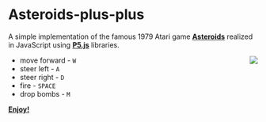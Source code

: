 # Asteroids-plus-plus

A simple implementation of the famous 1979 Atari game <b>[Asteroids](https://en.wikipedia.org/wiki/Asteroids_%28video_game%29)</b> realized in JavaScript using <b>[P5.js](https://p5js.org/)</b> libraries.

<img align="right" src="https://raw.githubusercontent.com/MatteoGiorgi/Asteroids-plus-plus/master/asteroid.gif">

+ move forward - `W`
+ steer left - `A`
+ steer right - `D`
+ fire - `SPACE`
+ drop bombs - `M`

<b>[Enjoy!](https://matteogiorgi.github.io/Asteroids-plus-plus/)</b>
